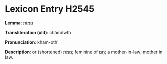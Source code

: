 # Lexicon Entry H2545

**Lemma**: חֲמוֹת

**Transliteration (xlit)**: chămôwth

**Pronunciation**: kham-oth'

**Description**:
or (shortened) חֲמֹת; feminine of חָם; a mother-in-law; mother in law.
